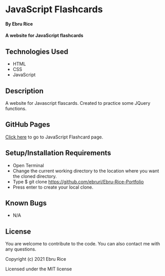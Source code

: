 # JavaScript Flashcards

#### By Ebru Rice

#### A website for JavaScript flashcards

## Technologies Used

* HTML
* CSS
* JavaScript

## Description

A website for Javascript flascards. Created to practice some JQuery functions. 

## GitHub Pages

[Click here](https://ebruri.github.io/js-flashcard/) to go to JavaScript Flashcard page.

## Setup/Installation Requirements

* Open Terminal
* Change the current working directory to the location where you want the cloned directory.
* Type $ git clone https://github.com/ebruri/Ebru-Rice-Portfolio
* Press enter to create your local clone.

## Known Bugs

* N/A

## License

You are welcome to contribute to the code. You can also contact me with any questions.

Copyright (c) 2021 Ebru Rice

Licensed under the MIT license